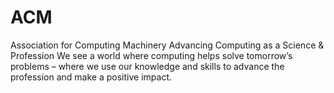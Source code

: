 # ACM
Association for Computing Machinery Advancing Computing as a Science &amp; Profession  We see a world where computing helps solve tomorrow’s problems – where we use our knowledge and skills to advance the profession and make a positive impact.
